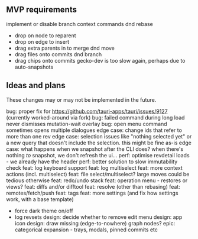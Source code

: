 MVP requirements
----------------
implement or disable branch context commands
dnd rebase 
- drop on node to reparent
- drop on edge to insert
- drag extra parents in to merge
dnd move
- drag files onto commits
dnd branch
- drag chips onto commits
gecko-dev is too slow again, perhaps due to auto-snapshots

Ideas and plans
---------------
These changes may or may not be implemented in the future.

bug: proper fix for https://github.com/tauri-apps/tauri/issues/9127 (currently worked-around via fork)
bug: failed command during long load never dismisses mutation-wait overlay
bug: open menu command sometimes opens multiple dialogues
edge case: change ids that refer to more than one rev
edge case: selection issues like "nothing selected yet" or a new query that doesn't include the selection. this might be fine as-is
edge case: what happens when we snapshot after the CLI does? when there's nothing *to* snapshot, we don't refresh the ui...
perf: optimise revdetail loads - we already have the header
perf: better solution to slow immutability check
feat: log keyboard support
feat: log multiselect
feat: more context actions (incl. multiselect)
feat: file select/multiselect? large moves could be tedious otherwise
feat: redo/undo stack
feat: operation menu - restores or views?
feat: diffs and/or difftool
feat: resolve (other than rebasing)
feat: remotes/fetch/push
feat: tags
feat: more settings (and fix how settings work, with a base template)
- force dark theme on/off
- log revsets
design: decide whether to remove edit menu
design: app icon
design: draw missing (edge-to-nowhere) graph nodes?
epic: categorical expansion - trays, modals, pinned commits etc
